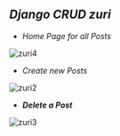 ## *Django CRUD zuri*

 - *Home Page for all Posts*
 
![zuri4](https://user-images.githubusercontent.com/55124189/175167535-592bacfa-78b0-4dad-bb04-90be076ba3a1.jpg)

 - *_Create new Posts_*
 
![zuri2](https://user-images.githubusercontent.com/55124189/175167288-2e43dae5-6817-4664-9a56-1fe4814efd02.jpg)

 - *__Delete a  Post__*
 
![zuri3](https://user-images.githubusercontent.com/55124189/175167305-406ba8db-8dcf-4136-b15d-ef5c7ef28a41.jpg)

